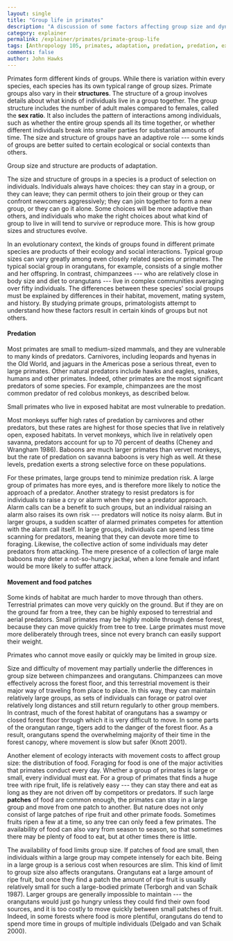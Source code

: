 ```yaml
---
layout: single 
title: "Group life in primates" 
description: "A discussion of some factors affecting group size and dynamics in primates" 
category: explainer
permalink: /explainer/primates/primate-group-life
tags: [Anthropology 105, primates, adaptation, predation, predation, explainer, patches] 
comments: false 
author: John Hawks 
---
```



Primates form different kinds of groups. While there is variation within every species, each species has its own typical range of group sizes. Primate groups also vary in their <strong>structures</strong>. The structure of a group involves details about what kinds of individuals live in a group together. The group structure includes the number of adult males compared to females, called the <strong>sex ratio</strong>. It also includes the pattern of interactions among individuals, such as whether the entire group spends all its time together, or whether different individuals break into smaller parties for substantial amounts of time. The size and structure of groups have an adaptive role --- some kinds of groups are better suited to certain ecological or social contexts than others. 

<div class="sprite">
Group size and structure are products of adaptation. 
</div>

The size and structure of groups in a species is a product of selection on individuals. Individuals always have choices: they can stay in a group, or they can leave; they can permit others to join their group or they can confront newcomers aggressively; they can join together to form a new group, or they can go it alone. Some choices will be more adaptive than others, and individuals who make the right choices about what kind of group to live in will tend to survive or reproduce more. This is how group sizes and structures evolve. 


In an evolutionary context, the kinds of groups found in different primate species are products of their ecology and social interactions. Typical group sizes can vary greatly among even closely related species or primates. The typical social group in orangutans, for example, consists of a single mother and her offspring. In contrast, chimpanzees --- who are relatively close in body size and diet to orangutans --- live in complex communities averaging over fifty individuals. The differences between these species' social groups must be explained by differences in their habitat, movement, mating system, and history. By studying primate groups, primatologists attempt to understand how these factors result in certain kinds of groups but not others. 


<h4>Predation</h4>

Most primates are small to medium-sized mammals, and they are vulnerable to many kinds of predators. Carnivores, including leopards and hyenas in the Old World, and jaguars in the Americas pose a serious threat, even to large primates. Other natural predators include hawks and eagles, snakes, humans and other primates. Indeed, other primates are the most significant predators of some species. For example, chimpanzees are the most common predator of red colobus monkeys, as described below. 

<div class="sprite">
Small primates who live in exposed habitat are most vulnerable to predation. 
</div>

Most monkeys suffer high rates of predation by carnivores and other predators, but these rates are highest for those species that live in relatively open, exposed habitats. In vervet monkeys, which live in relatively open savanna, predators account for up to 70 percent of deaths (Cheney and Wrangham 1986). Baboons are much larger primates than vervet monkeys, but the rate of predation on savanna baboons is very high as well. At these levels, predation exerts a strong selective force on these populations. 

For these primates, large groups tend to minimize predation risk. A large group of primates has more eyes, and is therefore more likely to notice the approach of a predator. Another strategy to resist predators is for individuals to raise a cry or alarm when they see a predator approach. Alarm calls can be a benefit to such groups, but an individual raising an alarm also raises its own risk --- predators will notice its noisy alarm. But in larger groups, a sudden scatter of alarmed primates competes for attention with the alarm call itself. In large groups, individuals can spend less time scanning for predators, meaning that they can devote more time to foraging. Likewise, the collective action of some individuals may deter predators from attacking. The mere presence of a collection of large male baboons may deter a not-so-hungry jackal, when a lone female and infant would be more likely to suffer attack. 



<h4>Movement and food patches</h4>

Some kinds of habitat are much harder to move through than others. Terrestrial primates can move very quickly on the ground. But if they are on the ground far from a tree, they can be highly exposed to terrestrial and aerial predators. Small primates may be highly mobile through dense forest, because they can move quickly from tree to tree. Large primates must move more deliberately through trees, since not every branch can easily support their weight. 

<div class="sprite">
Primates who cannot move easily or quickly may be limited in group size. 
</div>

Size and difficulty of movement may partially underlie the differences in group size between chimpanzees and orangutans. Chimpanzees can move effectively across the forest floor, and this terrestrial movement is their major way of traveling from place to place. In this way, they can maintain relatively large groups, as sets of individuals can forage or patrol over relatively long distances and still return regularly to other group members. In contrast, much of the forest habitat of orangutans has a swampy or closed forest floor through which it is very difficult to move. In some parts of the orangutan range, tigers add to the danger of the forest floor. As a result, orangutans spend the overwhelming majority of their time in the forest canopy, where movement is slow but safer (Knott 2001). 

Another element of ecology interacts with movement costs to affect group size: the distribution of food. Foraging for food is one of the major activities that primates conduct every day. Whether a group of primates is large or small, every individual must eat. For a group of primates that finds a huge tree with ripe fruit, life is relatively easy --- they can stay there and eat as long as they are not driven off by competitors or predators. If such large <strong>patches</strong> of food are common enough, the primates can stay in a large group and move from one patch to another. But nature does not only consist of large patches of ripe fruit and other primate foods. Sometimes fruits ripen a few at a time, so any tree can only feed a few primates. The availability of food can also vary from season to season, so that sometimes there may be plenty of food to eat, but at other times there is little. 

The availability of food limits group size. If patches of food are small, then individuals within a large group may compete intensely for each bite. Being in a large group is a serious cost when resources are slim. This kind of limit to group size also affects orangutans. Orangutans eat a large amount of ripe fruit, but once they find a patch the amount of ripe fruit is usually relatively small for such a large-bodied primate (Terborgh and van Schaik 1987). Larger groups are generally impossible to maintain --- the orangutans would just go hungry unless they could find their own food sources, and it is too costly to move quickly between small patches of fruit. Indeed, in some forests where food is more plentiful, orangutans do tend to spend more time in groups of multiple individuals (Delgado and van Schaik 2000). 
 


